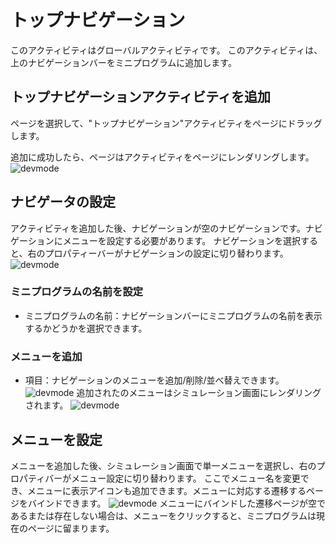 # トップナビゲーション
このアクティビティはグローバルアクティビティです。
このアクティビティは、上のナビゲーションバーをミニプログラムに追加します。

## トップナビゲーションアクティビティを追加
ページを選択して、"トップナビゲーション"アクティビティをページにドラッグします。

追加に成功したら、ページはアクティビティをページにレンダリングします。
![devmode](https://docimages.blob.core.chinacloudapi.cn/images/Kris/AppsV2/topmenu1.png)

## ナビゲータの設定
アクティビティを追加した後、ナビゲーションが空のナビゲーションです。ナビゲーションにメニューを設定する必要があります。
ナビゲーションを選択すると、右のプロパティーバーがナビゲーションの設定に切り替わります。
![devmode](https://docimages.blob.core.chinacloudapi.cn/images/Kris/AppsV2/topmenu2.png)

### ミニプログラムの名前を設定
- ミニプログラムの名前：ナビゲーションバーにミニプログラムの名前を表示するかどうかを選択できます。

### メニューを追加
- 項目：ナビゲーションのメニューを追加/削除/並べ替えできます。
![devmode](https://docimages.blob.core.chinacloudapi.cn/images/Kris/AppsV2/leftmenu3.png)
追加されたのメニューはシミュレーション画面にレンダリングされます。
![devmode](https://docimages.blob.core.chinacloudapi.cn/images/Kris/AppsV2/topmenu4.png)

## メニューを設定
メニューを追加した後、シミュレーション画面で単一メニューを選択し、右のプロパティバーがメニュー設定に切り替わります。
ここでメニュー名を変更でき、メニューに表示アイコンも追加できます。メニューに対応する遷移するページをバインドできます。
![devmode](https://docimages.blob.core.chinacloudapi.cn/images/Kris/AppsV2/leftmenu5.png)
メニューにバインドした遷移ページが空であるまたは存在しない場合は、メニューをクリックすると、ミニプログラムは現在のページに留まります。
